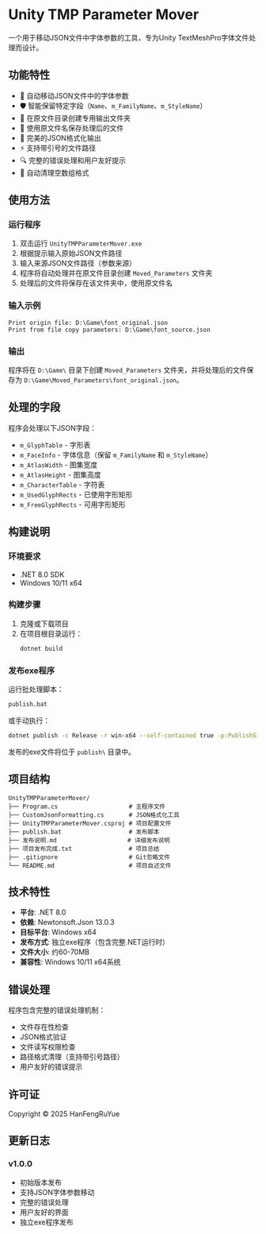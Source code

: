 # Unity TMP Parameter Mover

一个用于移动JSON文件中字体参数的工具，专为Unity TextMeshPro字体文件处理而设计。

## 功能特性

- 🔄 自动移动JSON文件中的字体参数
- 🛡️ 智能保留特定字段（`Name`、`m_FamilyName`、`m_StyleName`）
- 📁 在原文件目录创建专用输出文件夹
- 📄 使用原文件名保存处理后的文件
- 🎨 完美的JSON格式化输出
- ⚡ 支持带引号的文件路径
- 🔍 完整的错误处理和用户友好提示
- 🔧 自动清理空数组格式

## 使用方法

### 运行程序

1. 双击运行 `UnityTMPParameterMover.exe`
2. 根据提示输入原始JSON文件路径
3. 输入来源JSON文件路径（参数来源）
4. 程序将自动处理并在原文件目录创建 `Moved_Parameters` 文件夹
5. 处理后的文件将保存在该文件夹中，使用原文件名

### 输入示例

```
Print origin file: D:\Game\font_original.json
Print from file copy parameters: D:\Game\font_source.json
```

### 输出

程序将在 `D:\Game\` 目录下创建 `Moved_Parameters` 文件夹，并将处理后的文件保存为 `D:\Game\Moved_Parameters\font_original.json`。

## 处理的字段

程序会处理以下JSON字段：

- `m_GlyphTable` - 字形表
- `m_FaceInfo` - 字体信息（保留 `m_FamilyName` 和 `m_StyleName`）
- `m_AtlasWidth` - 图集宽度
- `m_AtlasHeight` - 图集高度
- `m_CharacterTable` - 字符表
- `m_UsedGlyphRects` - 已使用字形矩形
- `m_FreeGlyphRects` - 可用字形矩形

## 构建说明

### 环境要求

- .NET 8.0 SDK
- Windows 10/11 x64

### 构建步骤

1. 克隆或下载项目
2. 在项目根目录运行：
   ```bash
   dotnet build
   ```

### 发布exe程序

运行批处理脚本：
```cmd
publish.bat
```

或手动执行：
```bash
dotnet publish -c Release -r win-x64 --self-contained true -p:PublishSingleFile=true -p:DebugType=none -o .\publish
```

发布的exe文件将位于 `publish\` 目录中。

## 项目结构

```
UnityTMPParameterMover/
├── Program.cs                    # 主程序文件
├── CustomJsonFormatting.cs       # JSON格式化工具
├── UnityTMPParameterMover.csproj # 项目配置文件
├── publish.bat                   # 发布脚本
├── 发布说明.md                    # 详细发布说明
├── 项目发布完成.txt                # 项目总结
├── .gitignore                    # Git忽略文件
└── README.md                     # 项目自述文件
```

## 技术特性

- **平台**: .NET 8.0
- **依赖**: Newtonsoft.Json 13.0.3
- **目标平台**: Windows x64
- **发布方式**: 独立exe程序（包含完整.NET运行时）
- **文件大小**: 约60-70MB
- **兼容性**: Windows 10/11 x64系统

## 错误处理

程序包含完整的错误处理机制：

- 文件存在性检查
- JSON格式验证
- 文件读写权限检查
- 路径格式清理（支持带引号路径）
- 用户友好的错误提示

## 许可证

Copyright © 2025 HanFengRuYue

## 更新日志

### v1.0.0
- 初始版本发布
- 支持JSON字体参数移动
- 完整的错误处理
- 用户友好的界面
- 独立exe程序发布 